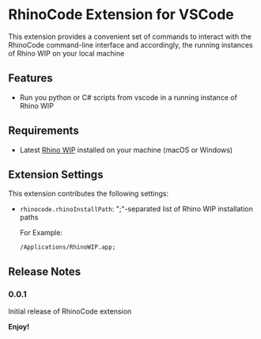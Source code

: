 # RhinoCode Extension for VSCode

This extension provides a convenient set of commands to interact with the RhinoCode command-line interface and accordingly, the running instances of Rhino WIP on your local machine

## Features

- Run you python or C# scripts from vscode in a running instance of Rhino WIP



## Requirements

- Latest [Rhino WIP](https://www.rhino3d.com/download/rhino/wip) installed on your machine (macOS or Windows)

## Extension Settings

This extension contributes the following settings:

* `rhinocode.rhinoInstallPath`: ";"-separated list of Rhino WIP installation paths
  
  For Example:
    
    `/Applications/RhinoWIP.app;`

## Release Notes

### 0.0.1

Initial release of RhinoCode extension


**Enjoy!**
